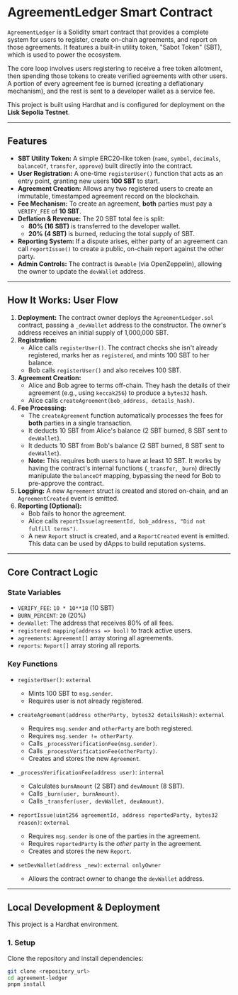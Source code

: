 # AgreementLedger Smart Contract

`AgreementLedger` is a Solidity smart contract that provides a complete system for users to register, create on-chain agreements, and report on those agreements. It features a built-in utility token, "Sabot Token" (SBT), which is used to power the ecosystem.

The core loop involves users registering to receive a free token allotment, then spending those tokens to create verified agreements with other users. A portion of every agreement fee is burned (creating a deflationary mechanism), and the rest is sent to a developer wallet as a service fee.

This project is built using Hardhat and is configured for deployment on the **Lisk Sepolia Testnet**.

---

## Features

* **SBT Utility Token:** A simple ERC20-like token (`name`, `symbol`, `decimals`, `balanceOf`, `transfer`, `approve`) built directly into the contract.
* **User Registration:** A one-time `registerUser()` function that acts as an entry point, granting new users **100 SBT** to start.
* **Agreement Creation:** Allows any two registered users to create an immutable, timestamped agreement record on the blockchain.
* **Fee Mechanism:** To create an agreement, **both** parties must pay a `VERIFY_FEE` of **10 SBT**.
* **Deflation & Revenue:** The 20 SBT total fee is split:
    * **80% (16 SBT)** is transferred to the developer wallet.
    * **20% (4 SBT)** is burned, reducing the total supply of SBT.
* **Reporting System:** If a dispute arises, either party of an agreement can call `reportIssue()` to create a public, on-chain report against the other party.
* **Admin Controls:** The contract is `Ownable` (via OpenZeppelin), allowing the owner to update the `devWallet` address.

---

## How It Works: User Flow

1.  **Deployment:** The contract owner deploys the `AgreementLedger.sol` contract, passing a `_devWallet` address to the constructor. The owner's address receives an initial supply of 1,000,000 SBT.
2.  **Registration:**
    * Alice calls `registerUser()`. The contract checks she isn't already registered, marks her as `registered`, and mints 100 SBT to her balance.
    * Bob calls `registerUser()` and also receives 100 SBT.
3.  **Agreement Creation:**
    * Alice and Bob agree to terms off-chain. They hash the details of their agreement (e.g., using `keccak256`) to produce a `bytes32` hash.
    * Alice calls `createAgreement(bob_address, details_hash)`.
4.  **Fee Processing:**
    * The `createAgreement` function automatically processes the fees for **both** parties in a single transaction.
    * It deducts 10 SBT from Alice's balance (2 SBT burned, 8 SBT sent to `devWallet`).
    * It deducts 10 SBT from Bob's balance (2 SBT burned, 8 SBT sent to `devWallet`).
    * **Note:** This requires both users to have at least 10 SBT. It works by having the contract's internal functions (`_transfer`, `_burn`) directly manipulate the `balanceOf` mapping, bypassing the need for Bob to pre-approve the contract.
5.  **Logging:** A new `Agreement` struct is created and stored on-chain, and an `AgreementCreated` event is emitted.
6.  **Reporting (Optional):**
    * Bob fails to honor the agreement.
    * Alice calls `reportIssue(agreementId, bob_address, "Did not fulfill terms")`.
    * A new `Report` struct is created, and a `ReportCreated` event is emitted. This data can be used by dApps to build reputation systems.

---

## Core Contract Logic

### State Variables

* `VERIFY_FEE`: `10 * 10**18` (10 SBT)
* `BURN_PERCENT`: `20` (20%)
* `devWallet`: The address that receives 80% of all fees.
* `registered`: `mapping(address => bool)` to track active users.
* `agreements`: `Agreement[]` array storing all agreements.
* `reports`: `Report[]` array storing all reports.

### Key Functions

* `registerUser()`: `external`
    * Mints 100 SBT to `msg.sender`.
    * Requires user is not already registered.

* `createAgreement(address otherParty, bytes32 detailsHash)`: `external`
    * Requires `msg.sender` and `otherParty` are both registered.
    * Requires `msg.sender != otherParty`.
    * Calls `_processVerificationFee(msg.sender)`.
    * Calls `_processVerificationFee(otherParty)`.
    * Creates and stores the new `Agreement`.

* `_processVerificationFee(address user)`: `internal`
    * Calculates `burnAmount` (2 SBT) and `devAmount` (8 SBT).
    * Calls `_burn(user, burnAmount)`.
    * Calls `_transfer(user, devWallet, devAmount)`.

* `reportIssue(uint256 agreementId, address reportedParty, bytes32 reason)`: `external`
    * Requires `msg.sender` is one of the parties in the agreement.
    * Requires `reportedParty` is the *other* party in the agreement.
    * Creates and stores the new `Report`.

* `setDevWallet(address _new)`: `external onlyOwner`
    * Allows the contract owner to change the `devWallet` address.

---

## Local Development & Deployment

This project is a Hardhat environment.

### 1. Setup

Clone the repository and install dependencies:

```bash
git clone <repository_url>
cd agreement-ledger
pnpm install